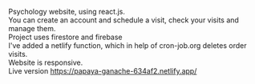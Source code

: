 Psychology website, using react.js. </br>
You can create an account and schedule a visit, check your visits and manage them. </br>
Project uses firestore and firebase </br>
I've added a netlify function, which in help of cron-job.org deletes order visits. </br>
Website is responsive. </br>
Live version https://papaya-ganache-634af2.netlify.app/ </br>

